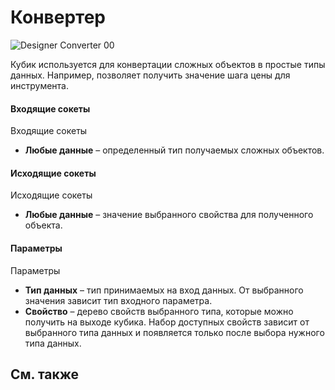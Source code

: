 # Конвертер

![Designer Converter 00](~/images/Designer_Converter_00.png)

Кубик используется для конвертации сложных объектов в простые типы данных. Например, позволяет получить значение шага цены для инструмента. 

#### Входящие сокеты

Входящие сокеты

- **Любые данные** – определенный тип получаемых сложных объектов.

#### Исходящие сокеты

Исходящие сокеты

- **Любые данные** – значение выбранного свойства для полученного объекта.

#### Параметры

Параметры

- **Тип данных** – тип принимаемых на вход данных. От выбранного значения зависит тип входного параметра.
- **Свойство** – дерево свойств выбранного типа, которые можно получить на выходе кубика. Набор доступных свойств зависит от выбранного типа данных и появляется только после выбора нужного типа данных.

## См. также
